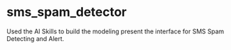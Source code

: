 # sms_spam_detector
Used the AI Skills to build the modeling present the interface for SMS Spam Detecting and Alert. 
